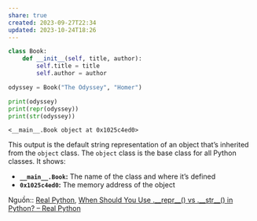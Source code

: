 ```yaml
---
share: true
created: 2023-09-27T22:34
updated: 2023-10-24T18:26
---
```

```python
class Book:
    def __init__(self, title, author):
        self.title = title
        self.author = author

odyssey = Book("The Odyssey", "Homer")

print(odyssey)
print(repr(odyssey))
print(str(odyssey))
```

```
<__main__.Book object at 0x1025c4ed0>
```

This output is the default string representation of an object that’s inherited from the `object` class. The `object` class is the base class for all Python classes. It shows:

- **`__main__.Book`:** The name of the class and where it’s defined
- **`0x1025c4ed0`:** The memory address of the object

Nguồn:: [Real Python](../../../%E2%9A%A1Hi%E1%BB%83u%20bi%E1%BA%BFt%20s%C3%A2u/%CE%9E%20Ngu%E1%BB%93n/Real%20Python.md#), [When Should You Use .\_\_repr\_\_() vs .\_\_str\_\_() in Python? – Real Python](https://realpython.com/python-repr-vs-str/)
